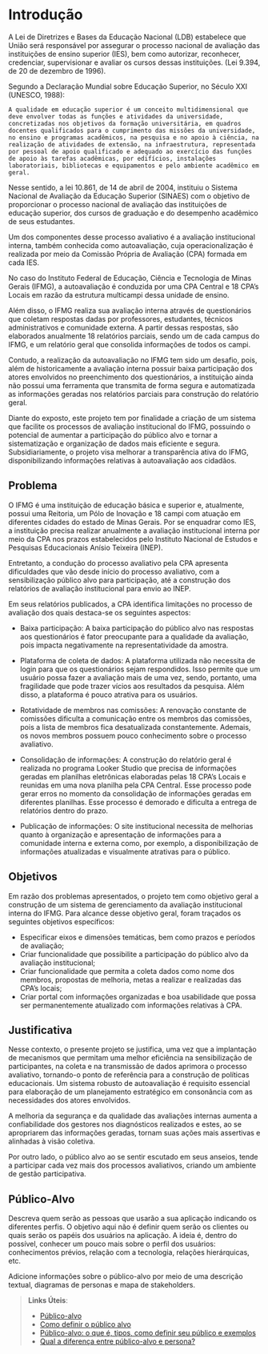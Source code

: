 # Introdução

A Lei de Diretrizes e Bases da Educação Nacional (LDB) estabelece que União será responsável por assegurar o processo nacional de avaliação das instituições de ensino superior (IES), bem como autorizar, reconhecer, credenciar, supervisionar e avaliar os cursos dessas instituições. (Lei 9.394, de 20 de dezembro de 1996).

Segundo a Declaração Mundial sobre Educação Superior, no Século XXI (UNESCO, 1988):

`A qualidade em educação superior é um conceito multidimensional que deve envolver todas as funções e atividades da universidade, concretizadas nos objetivos da formação universitária, em quadros docentes qualificados para o cumprimento das missões da universidade, no ensino e programas acadêmicos, na pesquisa e no apoio à ciência, na realização de atividades de extensão, na infraestrutura, representada por pessoal de apoio qualificado e adequado ao exercício das funções de apoio às tarefas acadêmicas, por edifícios, instalações laboratoriais, bibliotecas e equipamentos e pelo ambiente acadêmico em geral.`



Nesse sentido, a lei 10.861, de 14 de abril de 2004, instituiu o Sistema Nacional de Avaliação da Educação Superior (SINAES) com o objetivo de proporcionar o processo nacional de avaliação das instituições de educação superior, dos cursos de graduação e do desempenho acadêmico de seus estudantes.

Um dos componentes desse processo avaliativo é a avaliação institucional interna, também conhecida como autoavaliação, cuja operacionalização é realizada por meio da Comissão Própria de Avaliação (CPA) formada em cada IES. 

No caso do Instituto Federal de Educação, Ciência e Tecnologia de Minas Gerais (IFMG), a autoavaliação é conduzida por uma CPA Central e 18 CPA’s Locais em razão da estrutura multicampi dessa unidade de ensino.  

Além disso, o IFMG  realiza sua avaliação interna através de questionários que coletam respostas dadas por professores, estudantes, técnicos administrativos e comunidade externa. A partir dessas respostas, são elaborados anualmente 18 relatórios parciais, sendo um de cada campus do IFMG, e um relatório geral que consolida informações de todos os campi.  

Contudo, a realização da autoavaliação no IFMG tem sido um desafio, pois, além de historicamente a avaliação interna possuir baixa participação dos atores envolvidos no preenchimento dos questionários, a instituição ainda não possui uma ferramenta que transmita de forma segura e automatizada as informações geradas nos relatórios parciais para construção do relatório geral.

Diante do exposto, este projeto tem por finalidade a criação de um sistema que facilite os processos de avaliação institucional do IFMG, possuindo o potencial de aumentar a participação do público alvo e tornar a sistematização e organização de dados mais eficiente e segura. Subsidiariamente, o projeto visa melhorar a transparência ativa do IFMG, disponibilizando informações relativas à autoavaliação aos cidadãos.      


## Problema

O IFMG é uma instituição de educação básica e superior e, atualmente, possui uma Reitoria, um Pólo de Inovação e 18 campi com atuação em diferentes cidades do estado de Minas Gerais. Por se enquadrar como IES, a instituição precisa realizar anualmente a avaliação institucional interna por meio da CPA nos prazos estabelecidos pelo Instituto Nacional de Estudos e Pesquisas Educacionais Anísio Teixeira (INEP). 

Entretanto, a condução do processo avaliativo pela CPA apresenta dificuldades que vão desde início do processo avaliativo, com a sensibilização público alvo para participação, até a construção dos relatórios de avaliação institucional para envio ao INEP.

Em seus relatórios publicados, a CPA identifica limitações no processo de avaliação dos quais destaca-se os seguintes aspectos: 

- Baixa participação:  A baixa participação do público alvo nas respostas aos questionários é fator preocupante para a qualidade da avaliação, pois impacta negativamente na representatividade da amostra. 

- Plataforma de coleta de dados: A plataforma utilizada não necessita de login para que os questionários sejam respondidos. Isso permite que um usuário possa fazer a avaliação mais de uma vez, sendo, portanto, uma fragilidade que pode trazer vícios aos resultados da pesquisa. Além disso, a plataforma é pouco atrativa para os usuários. 

- Rotatividade de membros nas comissões: A renovação constante de comissões dificulta a comunicação entre os membros das comissões, pois a lista de membros fica desatualizada constantemente. Ademais, os novos membros possuem pouco conhecimento sobre o processo avaliativo.

- Consolidação de informações: A construção do relatório geral é realizada no programa Looker Studio que precisa de informações geradas em planilhas eletrônicas elaboradas pelas 18 CPA’s Locais e reunidas em uma nova planilha pela CPA Central. Esse processo pode gerar erros no momento da consolidação de informações geradas em diferentes planilhas. Esse processo é demorado e dificulta a entrega de relatórios dentro do prazo. 

- Publicação de informações: O site institucional necessita de melhorias quanto à organização e apresentação de informações para a comunidade interna e externa como, por exemplo, a disponibilização de informações atualizadas e visualmente atrativas para o público. 


## Objetivos

Em razão dos problemas apresentados, o projeto tem como objetivo geral a construção de um sistema de gerenciamento da avaliação institucional interna do IFMG. Para alcance desse objetivo geral, foram traçados os seguintes objetivos específicos:

- Especificar eixos e dimensões temáticas, bem como prazos e períodos de avaliação;
- Criar funcionalidade que possibilite a participação do público alvo da avaliação institucional;
- Criar funcionalidade que permita a coleta dados como nome dos membros, propostas de melhoria, metas a realizar e realizadas das CPA’s locais;
- Criar portal com informações organizadas e boa usabilidade que possa ser permanentemente atualizado com informações relativas à CPA.  


## Justificativa

Nesse contexto, o presente projeto se justifica, uma vez que a implantação  de mecanismos que permitam uma melhor eficiência na sensibilização de participantes, na coleta e na transmissão de dados aprimora o processo avaliativo, tornando-o ponto de referência para a construção de políticas educacionais. Um sistema robusto de autoavaliação é requisito essencial para elaboração de um planejamento estratégico em consonância com as necessidades dos atores envolvidos.  

A melhoria da segurança e da qualidade das avaliações internas aumenta a confiabilidade dos gestores nos diagnósticos realizados e estes, ao se apropriarem das informações geradas, tornam suas ações mais assertivas e alinhadas à visão coletiva. 

Por outro lado, o público alvo ao se sentir escutado em seus anseios, tende a participar cada vez mais dos processos avaliativos, criando um ambiente de gestão participativa. 


## Público-Alvo

Descreva quem serão as pessoas que usarão a sua aplicação indicando os diferentes perfis. O objetivo aqui não é definir quem serão os clientes ou quais serão os papéis dos usuários na aplicação. A ideia é, dentro do possível, conhecer um pouco mais sobre o perfil dos usuários: conhecimentos prévios, relação com a tecnologia, relações
hierárquicas, etc.

Adicione informações sobre o público-alvo por meio de uma descrição textual, diagramas de personas e mapa de stakeholders.

> **Links Úteis**:
> - [Público-alvo](https://blog.hotmart.com/pt-br/publico-alvo/)
> - [Como definir o público alvo](https://exame.com/pme/5-dicas-essenciais-para-definir-o-publico-alvo-do-seu-negocio/)
> - [Público-alvo: o que é, tipos, como definir seu público e exemplos](https://klickpages.com.br/blog/publico-alvo-o-que-e/)
> - [Qual a diferença entre público-alvo e persona?](https://rockcontent.com/blog/diferenca-publico-alvo-e-persona/)
